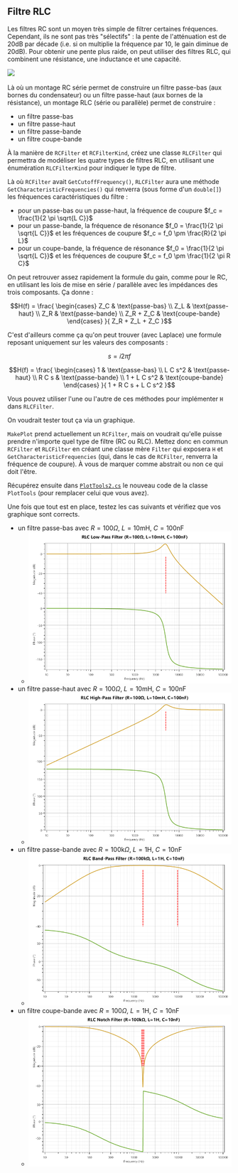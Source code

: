 ## Filtre RLC

Les filtres RC sont un moyen très simple de filtrer certaines fréquences. Cependant, ils ne sont pas très "sélectifs" : la pente de l'atténuation est de $20 \mathrm{dB}$ par décade (i.e. si on multiplie la fréquence par 10, le gain diminue de $20 \mathrm{dB}$). Pour obtenir une pente plus raide, on peut utiliser des filtres RLC, qui combinent une résistance, une inductance et une capacité.

![](https://upload.wikimedia.org/wikipedia/commons/7/7d/RLC_low-pass.svg)

Là où un montage RC série permet de construire un filtre passe-bas (aux bornes du condensateur) ou un filtre passe-haut (aux bornes de la résistance), un montage RLC (série ou parallèle) permet de construire :
- un filtre passe-bas
- un filtre passe-haut
- un filtre passe-bande
- un filtre coupe-bande

À la manière de `RCFilter` et `RCFilterKind`, créez une classe `RLCFilter` qui permettra de modéliser les quatre types de filtres RLC, en utilisant une énumération `RLCFilterKind` pour indiquer le type de filtre.

Là où `RCFilter` avait `GetCutoffFrequency()`, `RLCFilter` aura une méthode `GetCharacteristicFrequencies()` qui renverra (sous forme d'un `double[]`) les fréquences caractéristiques du filtre :
- pour un passe-bas ou un passe-haut, la fréquence de coupure $f_c = \frac{1}{2 \pi \sqrt{L C}}$
- pour un passe-bande, la fréquence de résonance $f_0 = \frac{1}{2 \pi \sqrt{L C}}$ et les fréquences de coupure $f_c = f_0 \pm \frac{R}{2 \pi L}$
- pour un coupe-bande, la fréquence de résonance $f_0 = \frac{1}{2 \pi \sqrt{L C}}$ et les fréquences de coupure $f_c = f_0 \pm \frac{1}{2 \pi R C}$

On peut retrouver assez rapidement la formule du gain, comme pour le RC, en utilisant les lois de mise en série / parallèle avec les impédances des trois composants. Ça donne :

$$H(f) = \frac{
    \begin{cases} 
        Z_C & \text{passe-bas} \\
        Z_L & \text{passe-haut} \\
        Z_R & \text{passe-bande} \\
        Z_R + Z_C & \text{coupe-bande}
    \end{cases}
}{
    Z_R + Z_L + Z_C
}$$

C'est d'ailleurs comme ça qu'on peut trouver (avec Laplace) une formule reposant uniquement sur les valeurs des composants :

$$s = i2 \pi f$$

$$H(f) = \frac{
    \begin{cases} 
        1 & \text{passe-bas} \\
        L C s^2 & \text{passe-haut} \\
        R C s & \text{passe-bande} \\
        1 + L C s^2 & \text{coupe-bande}
    \end{cases}
}{
    1 + R C s + L C s^2
}$$

Vous pouvez utiliser l'une ou l'autre de ces méthodes pour implémenter `H` dans `RLCFilter`.

On voudrait tester tout ça via un graphique. 

`MakePlot` prend actuellement un `RCFilter`, mais on voudrait qu'elle puisse prendre n'importe quel type de filtre (RC ou RLC). Mettez donc en commun `RCFilter` et `RLCFilter` en créant une classe mère `Filter` qui exposera `H` et `GetCharacteristicFrequencies` (qui, dans le cas de `RCFilter`, renverra la fréquence de coupure). À vous de marquer comme abstrait ou non ce qui doit l'être.

Récupérez ensuite dans [`PlotTools2.cs`](PlotTools2.cs) le nouveau code de la classe `PlotTools` (pour remplacer celui que vous avez).

Une fois que tout est en place, testez les cas suivants et vérifiez que vos graphique sont corrects.
- un filtre passe-bas avec $R=100 \Omega$, $L=10 \mathrm{mH}$, $C=100 \mathrm{nF}$
  - ![](images/rlc_lowpass.png)
- un filtre passe-haut avec $R=100 \Omega$, $L=10 \mathrm{mH}$, $C=100 \mathrm{nF}$
  - ![](images/rlc_highpass.png)
- un filtre passe-bande avec $R=100 \mathrm{k}\Omega$, $L=1 \mathrm{H}$, $C=10 \mathrm{nF}$
  - ![](images/rlc_bandpass.png)
- un filtre coupe-bande avec $R=100 \Omega$, $L=1 \mathrm{H}$, $C=10 \mathrm{nF}$
  - ![](images/rlc_bandstop.png)